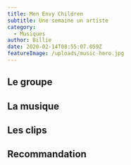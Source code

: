 ```yaml
---
title: Men Envy Children
subtitle: Une semaine un artiste
category:
  - Musiques
author: Billie
date: 2020-02-14T08:55:07.059Z
featureImage: /uploads/music-hero.jpg
---
```

## Le groupe



## La musique



## Les clips



## Recommandation
